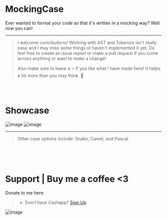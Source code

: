 # MockingCase
Ever wanted to format your code so that it's written in a mocking way? Well now you can!
__ __
> I welcome contributions!
> Working with AST and Tokenize isn't really easy and I may miss some things or haven't implemented it yet. Do feel free to create an issue report or make a pull request if you come across anything or want to make a change!
>
> Also make sure to leave a :star: if you like what I have made here! It helps a lot more than you may think. 💙

<br>
<br>

# Showcase
![image](https://github.com/user-attachments/assets/ed518fce-621f-44e4-a1fd-06e92674d2a4)
![image](https://github.com/user-attachments/assets/578de066-8130-40b2-9569-4007c1a163f2)
__ __
> Other case options include: Snake, Camel, and Pascal


<br>
<br>
<br>


# Support  |  Buy me a coffee <3
Donate to me here:
> - Don't have Cashapp? [Sign Up](https://cash.app/app/TKWGCRT)

![image](https://user-images.githubusercontent.com/45724082/158000721-33c00c3e-68bb-4ee3-a2ae-aefa549cfb33.png)
